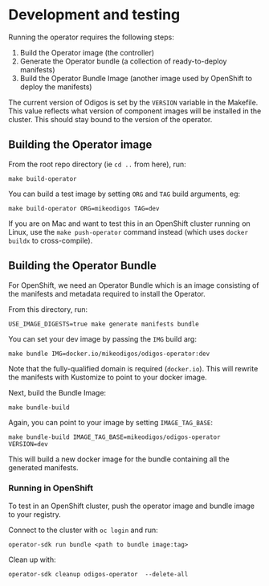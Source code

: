 # Development and testing

Running the operator requires the following steps:

1. Build the Operator image (the controller)
2. Generate the Operator bundle (a collection of ready-to-deploy manifests)
3. Build the Operator Bundle Image (another image used by OpenShift to deploy the manifests)

The current version of Odigos is set by the `VERSION` variable in the Makefile. This value
reflects what version of component images will be installed in the cluster. This should stay
bound to the version of the operator.

## Building the Operator image

From the root repo directory (ie `cd ..` from here), run:

```
make build-operator
```

You can build a test image by setting `ORG` and `TAG` build arguments, eg:

```
make build-operator ORG=mikeodigos TAG=dev
```

If you are on Mac and want to test this in an OpenShift cluster running on Linux, use the
`make push-operator` command instead (which uses `docker buildx` to cross-compile).

## Building the Operator Bundle

For OpenShift, we need an Operator Bundle which is an image consisting of the manifests
and metadata required to install the Operator.

From this directory, run:

```
USE_IMAGE_DIGESTS=true make generate manifests bundle
```

You can set your dev image by passing the `IMG` build arg:

```
make bundle IMG=docker.io/mikeodigos/odigos-operator:dev
```

Note that the fully-qualified domain is required (`docker.io`). This will rewrite the manifests
with Kustomize to point to your docker image.

Next, build the Bundle Image:

```
make bundle-build
```

Again, you can point to your image by setting `IMAGE_TAG_BASE`:

```
make bundle-build IMAGE_TAG_BASE=mikeodigos/odigos-operator VERSION=dev
```

This will build a new docker image for the bundle containing all the generated manifests.

### Running in OpenShift

To test in an OpenShift cluster, push the operator image and bundle image to your registry.

Connect to the cluster with `oc login` and run:

```
operator-sdk run bundle <path to bundle image:tag>
```

Clean up with:

```
operator-sdk cleanup odigos-operator  --delete-all
```
